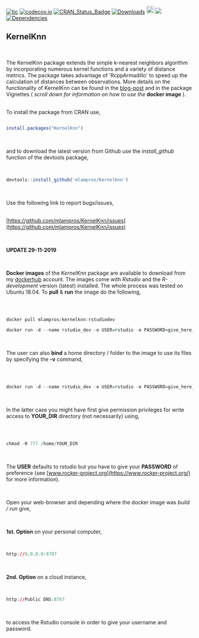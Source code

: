 
[![tic](https://github.com/mlampros/KernelKnn/workflows/tic/badge.svg?branch=master)](https://github.com/mlampros/KernelKnn/actions)
[![codecov.io](https://codecov.io/github/mlampros/KernelKnn/coverage.svg?branch=master)](https://codecov.io/github/mlampros/KernelKnn?branch=master)
[![CRAN_Status_Badge](http://www.r-pkg.org/badges/version/KernelKnn)](http://cran.r-project.org/package=KernelKnn)
[![Downloads](http://cranlogs.r-pkg.org/badges/grand-total/KernelKnn?color=blue)](http://www.r-pkg.org/pkg/KernelKnn)
<a href="https://www.buymeacoffee.com/VY0x8snyh" target="_blank"><img src="https://www.buymeacoffee.com/assets/img/custom_images/orange_img.png" alt="Buy Me A Coffee" height="21px" ></a>
[![](https://img.shields.io/docker/automated/mlampros/kernelknn.svg)](https://hub.docker.com/r/mlampros/kernelknn)
[![Dependencies](https://tinyverse.netlify.com/badge/KernelKnn)](https://cran.r-project.org/package=KernelKnn)


## KernelKnn
<br>

The KernelKnn package extends the simple k-nearest neighbors algorithm by incorporating numerous kernel functions and a variety of distance metrics. The package takes advantage of 'RcppArmadillo' to speed up the calculation of distances between observations. More details on the functionality of KernelKnn can be found in the [blog-post](http://mlampros.github.io/2016/07/10/KernelKnn/) and in the package Vignettes ( *scroll down for information on how to use the* **docker image** ).
<br><br>

To install the package from CRAN use, 

```R

install.packages("KernelKnn")


```
<br>

and to download the latest version from Github use the *install_github* function of the devtools package,
<br><br>

```R

devtools::install_github('mlampros/KernelKnn')


```
<br>

Use the following link to report bugs/issues,
<br><br>

[https://github.com/mlampros/KernelKnn/issues](https://github.com/mlampros/KernelKnn/issues)


<br>

**UPDATE 29-11-2019**

<br>

**Docker images** of the *KernelKnn* package are available to download from my [dockerhub](https://hub.docker.com/r/mlampros/kernelknn) account. The images come with *Rstudio* and the *R-development* version (latest) installed. The whole process was tested on Ubuntu 18.04. To **pull** & **run** the image do the following,

<br>

```R

docker pull mlampros/kernelknn:rstudiodev

docker run -d --name rstudio_dev -e USER=rstudio -e PASSWORD=give_here_your_password --rm -p 8787:8787 mlampros/kernelknn:rstudiodev

```

<br>

The user can also **bind** a home directory / folder to the image to use its files by specifying the **-v** command,

<br>

```R

docker run -d --name rstudio_dev -e USER=rstudio -e PASSWORD=give_here_your_password --rm -p 8787:8787 -v /home/YOUR_DIR:/home/rstudio/YOUR_DIR mlampros/kernelknn:rstudiodev


```

<br>

In the latter case you might have first give permission privileges for write access to **YOUR_DIR** directory (not necessarily) using,

<br>

```R

chmod -R 777 /home/YOUR_DIR


```

<br>

The **USER** defaults to *rstudio* but you have to give your **PASSWORD** of preference (see [www.rocker-project.org](https://www.rocker-project.org/) for more information).

<br>

Open your web-browser and depending where the docker image was *build / run* give, 

<br>

**1st. Option** on your personal computer,

<br>

```R
http://0.0.0.0:8787 

```

<br>

**2nd. Option** on a cloud instance, 

<br>

```R
http://Public DNS:8787

```

<br>

to access the Rstudio console in order to give your username and password.

<br>
